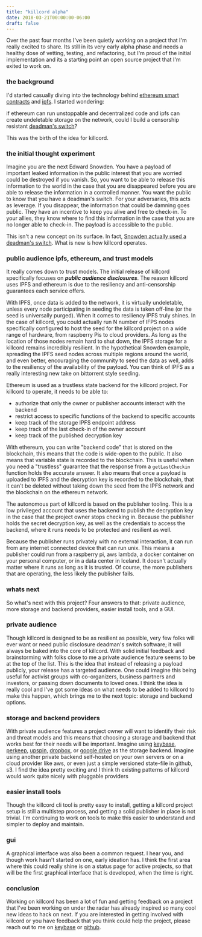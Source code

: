 ```yaml
---
title: "killcord alpha"
date: 2018-03-21T00:00:00-06:00
draft: false
---
```


Over the past four months I've been quietly working on a project that I'm really excited to share. Its still in its very early alpha phase and needs a healthy dose of vetting, testing, and refactoring, but I'm proud of the initial implementation and its a starting point an open source project that I'm exited to work on. 

### the background

I'd started casually diving into the technology behind [ethereum smart contracts](https://solidity.readthedocs.io/en/develop/introduction-to-smart-contracts.html) and [ipfs](https://ipfs.io/). I started wondering: 

if ethereum can run unstoppable and decentralized code and ipfs can create undeletable storage on the network, could I build a censorship resistant [deadman's switch](https://en.wikipedia.org/wiki/Dead_man%27s_switch)?

This was the birth of the idea for killcord.

### the initial thought experiment

Imagine you are the next Edward Snowden. You have a payload of important leaked information in the public interest that you are worried could be destroyed if you vanish. So, you want to be able to release this information to the world in the case that you are disappeared before you are able to release the information in a controlled manner. You want the public to know that you have a deadman's switch. For your adversaries, this acts as leverage. If you disappear, the information that could be damning goes public. They have an incentive to keep you alive and free to check-in. To your allies, they know where to find this information in the case that you are no longer able to check-in. The payload is accessible to the public.

This isn't a new concept on its surface. In fact, [Snowden actually used a deadman's switch](https://www.wired.com/2013/07/snowden-dead-mans-switch/). What is new is how killcord operates.

### public audience ipfs, ethereum, and trust models

It really comes down to trust models. The initial release of killcord specifically focuses on ***public audience disclosures***. The reason killcord uses IPFS and ethereum is due to the resiliency and anti-censorship guarantees each service offers. 

With IPFS, once data is added to the network, it is virtually undeletable, unless every node participating in seeding the data is taken off-line (or the seed is universally purged). When it comes to resiliency IPFS truly shines. In the case of killcord, you could actually run N number of IFPS nodes specifically configured to host the seed for the killcord project on a wide range of hardware, from raspberry Pis to cloud providers. As long as the location of those nodes remain hard to shut down, the IPFS storage for a killcord remains incredibly resilient. In the hypothetical Snowden example, spreading the IPFS seed nodes across multiple regions around the world, and even better, encouraging the community to seed the data as well, adds to the resiliency of the availability of the payload. You can think of IPFS as a really interesting new take on bittorrent style seeding.

Ethereum is used as a trustless state backend for the killcord project. For killcord to operate, it needs to be able to:

- authorize that only the owner or publisher accounts interact with the backend
- restrict access to specific functions of the backend to specific accounts
- keep track of the storage IPFS endpoint address
- keep track of the last check-in of the owner account
- keep track of the published decryption key

With ethereum, you can write "backend code" that is stored on the blockchain, this means that the code is wide-open to the public. It also means that variable state is recorded to the blockchain. This is useful when you need a "trustless" guarantee that the response from a `getLastCheckin` function holds the accurate answer. It also means that once a payload is uploaded to IPFS and the decryption key is recorded to the blockchain, that it can't be deleted without taking down the seed from the IPFS network and the blockchain on the ethereum network.

The autonomous part of killcord is based on the publisher tooling. This is a low privileged account that uses the backend to publish the decryption key in the case that the project owner stops checking in. Because the publisher holds the secret decryption key, as well as the credentials to access the backend, where it runs needs to be protected and resilient as well. 

Because the publisher runs privately with no external interaction, it can run from any internet connected device that can run unix. This means a publisher could run from a raspberry pi, aws lambda, a docker container on your personal computer, or in a data center in Iceland. It doesn't actually matter where it runs as long as it is trusted. Of course, the more publishers that are operating, the less likely the publisher fails. 

### whats next

So what's next with this project? Four answers to that: private audience, more storage and backend providers, easier install tools, and a GUI.

### private audience

Though killcord is designed to be as resilient as possible, very few folks will ever want or need public disclosure deadman's switch software; it will always be baked into the core of killcord. With solid initial feedback and brainstorming with folks close to me a private audience feature seems to be at the top of the list. This is the idea that instead of releasing a payload publicly, your release has a targeted audience. One could imagine this being useful for activist groups with co-organizers, business partners and investors, or passing down documents to loved ones. I think the idea is really cool and I've got some ideas on what needs to be added to killcord to make this happen, which brings me to the next topic: storage and backend options.

### storage and backend providers

With private audience features a project owner will want to identify their risk and threat models and this means that choosing a storage and backend that works best for their needs will be important. Imagine using [keybase](https://keybase.io/), [perkeep](https://perkeep.org/), [upspin](https://upspin.io/), [dropbox](https://www.dropbox.com/), or [google drive](https://en.wikipedia.org/wiki/Google_Drive) as the storage backend. Imagine using another private backend self-hosted on your own servers or on a cloud provider like aws, or even just a simple versioned state-file in github, s3. I find the idea pretty exciting and I think th existing patterns of killcord would work quite nicely with pluggable providers

### easier install tools

Though the killcord cli tool is pretty easy to install, getting a killcord project setup is still a multistep process, and getting a solid publisher in place is not trivial. I'm continuing to work on tools to make this easier to understand and simpler to deploy and maintain. 

### gui

A graphical interface was also been a common request. I hear you, and though work hasn't started on one, early ideation has. I think the first area where this could really shine is on a status page for active projects, so that will be the first graphical interface that is developed, when the time is right.

### conclusion

Working on killcord has been a lot of fun and getting feedback on a project that I've been working on under the radar has already inspired so many cool new ideas to hack on next. If you are interested in getting involved with killcord or you have feedback that you think could help the project, please reach out to me on [keybase](http://keybase.io/rjrbt) or [github](https://github.com/rjrbt).
